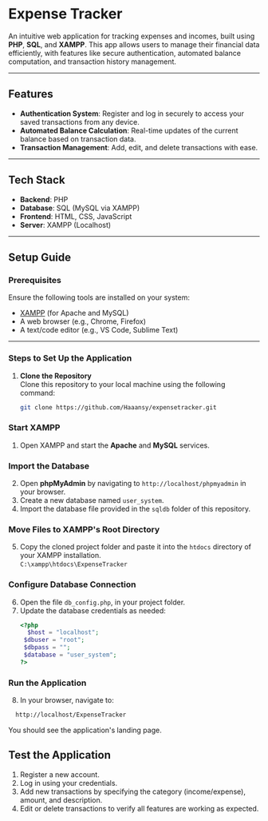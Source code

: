 # Expense Tracker

An intuitive web application for tracking expenses and incomes, built using **PHP**, **SQL**, and **XAMPP**. This app allows users to manage their financial data efficiently, with features like secure authentication, automated balance computation, and transaction history management.

---

## Features

- **Authentication System**: Register and log in securely to access your saved transactions from any device.
- **Automated Balance Calculation**: Real-time updates of the current balance based on transaction data.
- **Transaction Management**: Add, edit, and delete transactions with ease.

---

## Tech Stack

- **Backend**: PHP
- **Database**: SQL (MySQL via XAMPP)
- **Frontend**: HTML, CSS, JavaScript
- **Server**: XAMPP (Localhost)

---

## Setup Guide

### Prerequisites

Ensure the following tools are installed on your system:

- [XAMPP](https://www.apachefriends.org/index.html) (for Apache and MySQL)
- A web browser (e.g., Chrome, Firefox)
- A text/code editor (e.g., VS Code, Sublime Text)

---

### Steps to Set Up the Application

1. **Clone the Repository**  
   Clone this repository to your local machine using the following command:

   ```bash
   git clone https://github.com/Haaansy/expensetracker.git

### Start XAMPP

1. Open XAMPP and start the **Apache** and **MySQL** services.

### Import the Database

2. Open **phpMyAdmin** by navigating to `http://localhost/phpmyadmin` in your browser.
3. Create a new database named `user_system`.
4. Import the database file provided in the `sqldb` folder of this repository.

### Move Files to XAMPP's Root Directory

5. Copy the cloned project folder and paste it into the `htdocs` directory of your XAMPP installation.  
   `C:\xampp\htdocs\ExpenseTracker`

### Configure Database Connection

6. Open the file `db_config.php`, in your project folder.
7. Update the database credentials as needed:
   ```php
   <?php
     $host = "localhost";
    $dbuser = "root";
    $dbpass = "";
    $database = "user_system";
   ?>
   
### Run the Application

8. In your browser, navigate to:
```bash
  http://localhost/ExpenseTracker
```

You should see the application's landing page.

## Test the Application

1. Register a new account.
2. Log in using your credentials.
3. Add new transactions by specifying the category (income/expense), amount, and description.
4. Edit or delete transactions to verify all features are working as expected.

